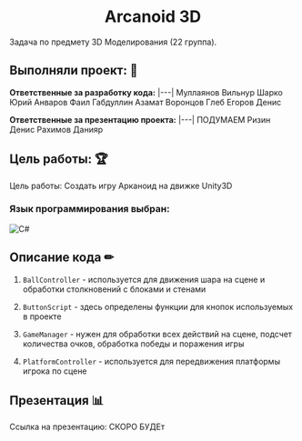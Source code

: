 <h1 align="center">Arcanoid 3D</h1> 

Задача по предмету 3D Моделирования (22 группа).
## Выполняли проект: 👥

**Ответственные за разработку кода:** 
|---|
Муллаянов Вильнур
Шарко Юрий
Анваров Фаил
Габдуллин Азамат
Воронцов Глеб
Егоров Денис

 **Ответственные за презентацию проекта:**
|---|
ПОДУМАЕМ
Ризин Денис
Рахимов Данияр


## Цель работы: 🏆
Цель работы: Создать игру Арканоид на движке Unity3D


### Язык программирования выбран: 
![C#](https://top10a.ru/wp-content/uploads/2019/06/6-3.png)


## Описание кода ✏
1. `BallController` - используется для движения шара на сцене и обработки столкновений с блоками и стенами

2. `ButtonScript` - здесь определены функции для кнопок используемых в проекте

3. `GameManager` - нужен для обработки всех действий на сцене, подсчет количества очков, обработка победы и поражения игры

4. `PlatformController` - используется для передвижения платформы игрока по сцене


## Презентация 📊

Ссылка на презентацию: СКОРО БУДЕт
